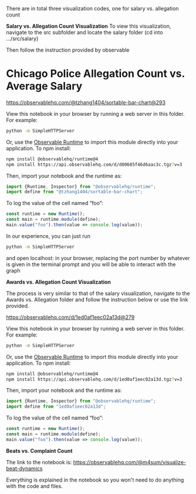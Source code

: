 There are in total three visualization codes, one for salary vs. allegation count 

**Salary vs. Allegation Count Visualization**
To view this visualization, navigate to the src subfolder and locate the salary folder (cd into .../src/salary)

Then follow the instruction provided by observable

# Chicago Police Allegation Count vs. Average Salary

https://observablehq.com/@tzhang1404/sortable-bar-chart@293

View this notebook in your browser by running a web server in this folder. For
example:

~~~sh
python -m SimpleHTTPServer
~~~

Or, use the [Observable Runtime](https://github.com/observablehq/runtime) to
import this module directly into your application. To npm install:

~~~sh
npm install @observablehq/runtime@4
npm install https://api.observablehq.com/d/d00605f46d6aac3c.tgz?v=3
~~~

Then, import your notebook and the runtime as:

~~~js
import {Runtime, Inspector} from "@observablehq/runtime";
import define from "@tzhang1404/sortable-bar-chart";
~~~

To log the value of the cell named “foo”:

~~~js
const runtime = new Runtime();
const main = runtime.module(define);
main.value("foo").then(value => console.log(value));
~~~

In our experience, you can just run 
~~~sh
python -m SimpleHTTPServer
~~~
and open localhost:<portnumber> in your browser, replacing the port number by whatever is given in the terminal prompt and you will be able to interact with the graph


**Awards vs. Allegation Count Visualization**

The process is very similar to that of the salary visualization, navigate to the Awards vs. Allegation folder and follow the instruction below or use the link provided. 


https://observablehq.com/d/1ed0af1eec02a13d@279

View this notebook in your browser by running a web server in this folder. For
example:

~~~sh
python -m SimpleHTTPServer
~~~

Or, use the [Observable Runtime](https://github.com/observablehq/runtime) to
import this module directly into your application. To npm install:

~~~sh
npm install @observablehq/runtime@4
npm install https://api.observablehq.com/d/1ed0af1eec02a13d.tgz?v=3
~~~

Then, import your notebook and the runtime as:

~~~js
import {Runtime, Inspector} from "@observablehq/runtime";
import define from "1ed0af1eec02a13d";
~~~

To log the value of the cell named “foo”:

~~~js
const runtime = new Runtime();
const main = runtime.module(define);
main.value("foo").then(value => console.log(value));
~~~

**Beats vs. Complaint Count**

The link to the notebook is:
https://observablehq.com/@m4sum/visualize-beat-dynamics

Everything is explained in the notebook so you won't need to do anything with the code and files.
